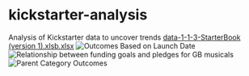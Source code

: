 # kickstarter-analysis
Analysis of Kickstarter data to uncover trends
[data-1-1-3-StarterBook (version 1).xlsb.xlsx](https://github.com/joewoo10/kickstarter-analysis/files/9104193/data-1-1-3-StarterBook.version.1.xlsb.xlsx)
![Outcomes Based on Launch Date](https://user-images.githubusercontent.com/109227896/178784094-1259f01c-0804-4e4f-8c11-f6e31bacdc57.png)
![Relationship between funding goals and pledges for GB musicals](https://user-images.githubusercontent.com/109227896/178784099-4bc0609b-9810-4ed3-a70b-2a5d6c0f4029.png)
![Parent Category Outcomes](https://user-images.githubusercontent.com/109227896/178784153-6622fb0e-0a48-4a55-9230-b2ed444c0128.png)
